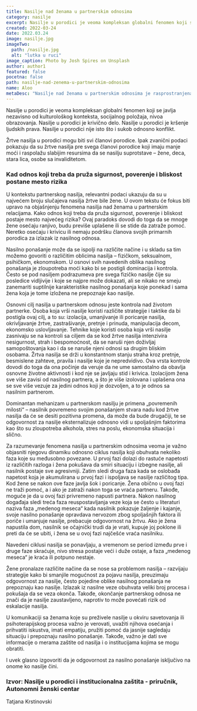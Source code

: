 ```yaml
---
title: Nasilje nad ženama u partnerskim odnosima
category: nasilje
excerpt: Nasilje u porodici je veoma kompleksan globalni fenomen koji se javlja nezavisno od kulturološkog konteksta, socijalnog položaja, nivoa obrazovanja.
created: 2022-03-24
date: 2022.03.24
image: nasilje.jpg
imageTwo:
  path: /nasilje.jpg
  alt: "lutka u ruci"
image_caption: Photo by Josh Spires on Unsplash
author: author1
featured: false
pocetna: false
path: nasilje-nad-zenema-u-partnerskim-odnosima
name: Aloo
metaDesc: "Nasilje nad ženama u partnerskim odnosima je rasprostranjena pojava i vrsta nasilja u porodici. Oblik i načini takvog nasilja, kao i ciklusi koji se pri tome javljaju."
---
```


Nasilje u porodici je veoma kompleksan globalni fenomen koji se javlja nezavisno od kulturološkog konteksta, socijalnog položaja, nivoa obrazovanja. Nasilje u porodici je krivično delo. Nasilje u porodici je kršenje ljudskih prava. Nasilje u porodici nije isto što i sukob odnosno konflikt. 

Žrtve nasilja u porodici mogu biti svi članovi porodice. Ipak zvanični podaci pokazuju da su žrtve nasilja pre svega članovi porodice koji imaju manje moći i raspolažu slabijim resursima da se nasilju suprotstave – žene, deca, stara lica, osobe sa invaliditetom.

### Kad odnos koji treba da pruža sigurnost, poverenje i bliskost postane mesto rizika

U kontekstu partnerskog nasilja, relevantni podaci ukazuju da su u najvećem broju slučajeva nasilja žrtve bile žene. U ovom tekstu će fokus biti upravo na objašnjenju fenomena nasilja nad ženama u partnerskim relacijama. Kako odnos koji treba da pruža sigurnost, poverenje i bliskost postaje mesto najvećeg rizika? Ovaj paradoks dovodi do toga da se mnoge žene osećaju ranjivo, budu previše uplašene ili se stide da zatraže pomoć. Neretko osećaju i krivicu ili nemaju podršku članova svojih primarnih porodica za izlazak iz nasilnog odnosa.

Nasilno ponašanje može da se ispolji na različite načine i u skladu sa tim možemo govoriti o različitim oblicima nasilja – fizičkom, seksualnom, psihičkom, ekonomskom. U osnovi svih navedenih oblika nasilnog ponašanja je zloupotreba moći kako bi se postigli dominacija i kontrola. Često se pod nasiljem podrazumeva pre svega fizičko nasilje čije su posledice vidljivije i koje se najpre može dokazati, ali se nikako ne smeju zanemariti suptilnije karakteristike nasilnog ponašanja koje ponekad i sama žena koja je tome izložena ne prepoznaje kao nasilje.

Osnovni cilj nasilja u partnerskom odnosu jeste kontrola nad životom partnerke. Osoba koja vrši nasilje koristi različite strategije i taktike da bi postigla ovaj cilj, a to su: izolacija, umanjivanje ili poricanje nasilja, okrivljavanje žrtve, zastrašivanje, pretnje i prinuda, manipulacija decom, ekonomsko uslovljavanje. Tehnike koje koristi osoba koja vrši nasilje zasnivaju se na kontroli sa ciljem da se kod žrtve nasilja intenzivira nesigurnost, strah i bespomoćnost, da se naruši njen doživljaj samopoštovanja kao i da se naruše njeni odnosi sa drugim bliskim osobama. Žrtva nasilja se drži u konstantnom stanju straha kroz pretnje, besmislene zahteve, pravila i nasilje koje je nepredvidivo. Ova vrsta kontrole dovodi do toga da ona počinje da veruje da ne ume samostalno da obavlja osnovne životne aktivnosti i kod nje se javljaju stid i krivica. Izolacijom žena sve više zavisi od nasilnog partnera, a što je više izolovana i uplašena ona se sve više vezuje za jedini odnos koji je dozvoljen, a to je odnos sa nasilnim partnerom. 

Dominantan mehanizam u partnerskom nasilju je primena „povremenih milosti“ – nasilnik povremeno svojim ponašanjem stvara nadu kod žrtve nasilja da će se desiti pozitivna promena, da može da bude drugačiji, te se odgovornost za nasilje eksternalizuje odnosno vidi u spoljašnjim faktorima kao što su zloupotreba alkohola, stres na poslu, ekonomska situacija i slično.

Za razumevanje fenomena nasilja u partnerskim odnosima veoma je važno objasniti njegovu dinamiku odnosno ciklus nasilja koji obuhvata nekoliko faza koje su međusobno povezane. U prvoj fazi dolazi do rastuće napetosti iz različitih razloga i žena pokušava da smiri situaciju i izbegne nasilje, ali nasilnik postaje sve agresivniji. Zatim sledi druga faza kada se oslobađa napetost koja je akumulirana u prvoj fazi i ispoljava se nasilje različitog tipa. Kod žene se nakon ove faze javlja šok i poricanje. Žena obično u ovoj fazi ne traži pomoć, a i ako je zatraži nakon toga se vraća partneru. Takođe, moguće je da u ovoj fazi privremeno napusti partnera. Nakon nasilnog događaja sledi treća faza reuspostavljanja veze koja se često u literaturi naziva faza „medenog meseca“ kada nasilnik pokazuje žaljenje i kajanje, svoje nasilno ponašanje opravdava nervozom zbog spoljašnjih faktora ili poriče i umanjuje nasilje, prebacuje odgovornost na žrtvu. Ako je žena napustila dom, nasilnik se očajnički trudi da je vrati, kupuje joj poklone ili preti da će se ubiti, i žena se u ovoj fazi najčešće vraća nasilniku.

Navedeni ciklusi nasilja se ponavljaju, a vremenom se period između prve i druge faze skraćuje, nivo stresa postaje veći i duže ostaje, a faza „medenog meseca“ je kraća ili potpuno nestaje.

Žene pronalaze različite načine da se nose sa problemom nasilja – razvijaju strategije kako bi smanjile mogućnost za pojavu nasilja, preuzimaju odgovornost za nasilje, često pojedine oblike nasilnog ponašanja ne prepoznaju kao nasilje. Izlazak iz nasilne veze obuhvata veliki broj procesa i pokušaja da se veza okonča. Takođe, okončanje partnerskog odnosa ne znači da je nasilje zaustavljeno, naprotiv to može povećati rizik od eskalacije nasilja.

U komunikaciji sa ženama koje su preživele nasilje u okviru savetovanja ili psihoterapijskog procesa važno je verovati, uvažiti njihova osećanja i prihvatiti iskustva, imati empatiju, pružiti pomoć da jasnije sagledaju situaciju i prepoznaju nasilno ponašanje. Takođe, važno je dati sve informacije o merama zaštite od nasilja i o institucijama kojima se mogu obratiti.

I uvek glasno izgovoriti da je odgovornost za nasilno ponašanje isključivo na onome ko nasilje čini.

### Izvor: Nasilje u porodici i institucionalna zaštita - priručnik, Autonomni ženski centar





Tatjana Krstinovski